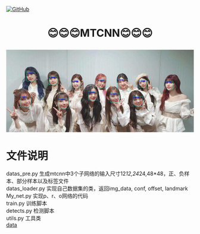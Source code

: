 <p align="left">
  <a href [https://github.com/XianYang2547/Home-Page]">
  <img src="https://img.shields.io/badge/Author-@XianYang-000000.svg?logo=GitHub" alt="GitHub"></a>

# <p align="center">:blush::blush::blush:MTCNN:blush::blush::blush:</p>

                    
![image](img/6.jpg)

# 文件说明
datas_pre.py  生成mtcnn中3个子网络的输入尺寸12*12,24*24,48*48，正、负样本、部分样本以及标签文件\
datas_loader.py 实现自己数据集的类，返回img_data, conf, offset, landmark\
My_net.py 实现p、r、o网络的代码\
train.py 训练脚本\
detects.py 检测脚本\
utils.py 工具类\
[data]()

